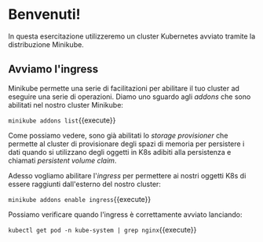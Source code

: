 # Benvenuti!

In questa esercitazione utilizzeremo un cluster Kubernetes avviato tramite la distribuzione Minikube.

## Avviamo l'ingress
Minikube permette una serie di facilitazioni per abilitare il tuo cluster ad eseguire una serie di operazioni. 
Diamo uno sguardo agli _addons_ che sono abilitati nel nostro cluster Minikube:

`minikube addons list`{{execute}}

Come possiamo vedere, sono già abilitati lo _storage provisioner_ che permette al cluster di provisionare degli spazi di memoria per persistere i dati quando si utilizzano degli oggetti in K8s adibiti alla persistenza e chiamati  _persistent volume claim_.

Adesso vogliamo abilitare l'_ingress_ per permettere ai nostri oggetti K8s di essere raggiunti dall'esterno del nostro cluster:

`minikube addons enable ingress`{{execute}}

Possiamo verificare quando l'ingress è correttamente avviato lanciando:

`kubectl get pod -n kube-system | grep nginx`{{execute}}